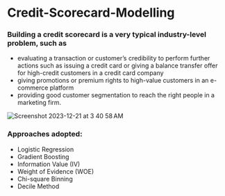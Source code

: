 # Credit-Scorecard-Modelling

### Building a credit scorecard is a very typical industry-level problem, such as

* evaluating a transaction or customer’s credibility to perform further actions such as issuing a credit card or giving a balance transfer offer for high-credit customers in a credit card company
* giving promotions or premium rights to high-value customers in an e-commerce platform
* providing good customer segmentation to reach the right people in a marketing firm.

![Screenshot 2023-12-21 at 3 40 58 AM](https://github.com/VIDIT-9/Credit-Scorecard-Modelling/assets/102579972/ec2bbdf2-dc8f-4e39-9477-20d5c73172e7)


### Approaches adopted:
* Logistic Regression
* Gradient Boosting
* Information Value (IV)
* Weight of Evidence (WOE)
* Chi-square Binning
* Decile Method
